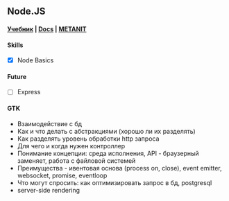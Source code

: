 ## Node.JS

#### [Учебник](https://learn.javascript.ru/screencast/nodejs) | [Docs](https://nodejs.org/en/docs/) | [METANIT](https://metanit.com/web/nodejs/)

#### Skills
- [X] Node Basics

#### Future
- [ ] Express

#### GTK
- Взаимодействие с бд  
- Как и что делать с абстракциями (хорошо ли их разделять)
- Как разделять уровень обработки http запроса  
- Для чего и когда нужен контроллер  
- Понимание концепции: среда исполнения, API - браузерный заменяет, работа с файловой системей  
- Преимущества - ивентовая основа (process on, close), event emitter, websocket, promise, eventloop   
- Что могут спросить: как оптимизировать запрос в бд, postgresql
- server-side rendering
